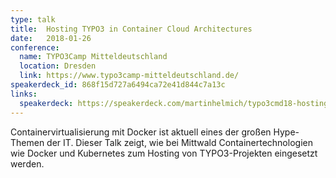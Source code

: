 ```yaml
---
type: talk
title:  Hosting TYPO3 in Container Cloud Architectures
date:   2018-01-26
conference:
  name: TYPO3Camp Mitteldeutschland
  location: Dresden
  link: https://www.typo3camp-mitteldeutschland.de/
speakerdeck_id: 868f15d727a6494ca72e41d844c7a13c
links:
  speakerdeck: https://speakerdeck.com/martinhelmich/typo3cmd18-hosting-typo3-in-container-cloud-architectures
---
```


Containervirtualisierung mit Docker ist aktuell eines der großen Hype-Themen der IT. Dieser Talk zeigt, wie bei Mittwald Containertechnologien wie Docker und Kubernetes zum Hosting von TYPO3-Projekten eingesetzt werden.